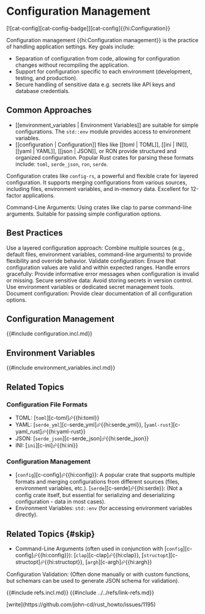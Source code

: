 # Configuration Management

[![cat-config][cat-config-badge]][cat-config]{{hi:Configuration}}

Configuration management {{hi:Configuration management}} is the practice of handling application settings. Key goals include:

- Separation of configuration from code, allowing for configuration changes without recompiling the application.
- Support for configuration specific to each environment (development, testing, and production).
- Secure handling of sensitive data e.g. secrets like API keys and database credentials.

## Common Approaches

- [[environment_variables | Environment Variables]] are suitable for simple configurations. The `std::env` module provides access to environment variables.
- [[configuration | Configuration]] files like [[toml | TOML]], [[ini | INI]], [[yaml | YAML]], [[json | JSON]], or RON provide structured and organized configuration. Popular Rust crates for parsing these formats include: `toml`, `serde_json`, `ron`, `serde`.

Configuration crates like `config-rs`, a powerful and flexible crate for layered configuration. It supports merging configurations from various sources, including files, environment variables, and in-memory data.
Excellent for 12-factor applications.

Command-Line Arguments:
Using crates like clap to parse command-line arguments.
Suitable for passing simple configuration options.

## Best Practices

Use a layered configuration approach: Combine multiple sources (e.g., default files, environment variables, command-line arguments) to provide flexibility and override behavior.
Validate configuration: Ensure that configuration values are valid and within expected ranges.
Handle errors gracefully: Provide informative error messages when configuration is invalid or missing.
Secure sensitive data: Avoid storing secrets in version control. Use environment variables or dedicated secret management tools.
Document configuration: Provide clear documentation of all configuration options.

## Configuration Management

{{#include configuration.incl.md}}

## Environment Variables

{{#include environment_variables.incl.md}}

## Related Topics

### Configuration File Formats

- TOML: [`toml`][c-toml]⮳{{hi:toml}}
- YAML: [`serde_yml`][c-serde_yml]⮳{{hi:serde_yml}}, [`yaml-rust`][c-yaml_rust]⮳{{hi:yaml-rust}}
- JSON: [`serde_json`][c-serde_json]⮳{{hi:serde_json}}
- INI: [`ini`][c-ini]⮳{{hi:ini}}

### Configuration Management

- [`config`][c-config]⮳{{hi:config}}: A popular crate that supports multiple formats and merging configurations from different sources (files, environment variables, etc.).
[`serde`][c-serde]⮳{{hi:serde}}: (Not a config crate itself, but essential for serializing and deserializing configuration - data in most cases).
- Environment Variables: `std::env` (for accessing environment variables directly).

## Related Topics {#skip}

- Command-Line Arguments (often used in conjunction with [`config`][c-config]⮳{{hi:config}}): [`clap`][c-clap]⮳{{hi:clap}}, [`structopt`][c-structopt]⮳{{hi:structopt}}, [`argh`][c-argh]⮳{{hi:argh}}

Configuration Validation: (Often done manually or with custom functions, but schemars can be used to generate JSON schema for validation).

{{#include refs.incl.md}}
{{#include ../../refs/link-refs.md}}

<div class="hidden">
[write](https://github.com/john-cd/rust_howto/issues/1195)
</div>
